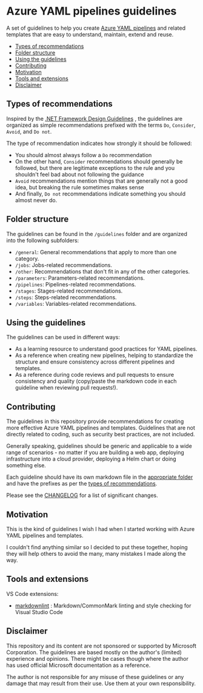 # Azure YAML pipelines guidelines

A set of guidelines to help you create
[Azure YAML pipelines](https://learn.microsoft.com/en-us/azure/devops/pipelines/get-started/key-pipelines-concepts)
and related templates that are easy to understand, maintain, extend and reuse.

- [Types of recommendations](#types-of-recommendations)
- [Folder structure](#folder-structure)
- [Using the guidelines](#using-the-guidelines)
- [Contributing](#contributing)
- [Motivation](#motivation)
- [Tools and extensions](#tools-and-extensions)
- [Disclaimer](#disclaimer)

## Types of recommendations

Inspired by the
[.NET Framework Design Guidelines](https://docs.microsoft.com/en-us/dotnet/standard/design-guidelines/)
, the guidelines are organized as simple recommendations prefixed with the terms
`Do`, `Consider`, `Avoid`, and `Do not`.

The type of recommendation indicates how strongly it should be followed:

- You should almost always follow a `Do` recommendation
- On the other hand, `Consider` recommendations should generally be followed, but
there are legitimate exceptions to the rule and you shouldn't feel bad about
not following the guidance
- `Avoid` recommendations mention things that are generally not a good idea, but
breaking the rule sometimes makes sense
- And finally, `Do not` recommendations indicate something you should almost
never do.

## Folder structure

The guidelines can be found in the `/guidelines` folder and are organized into
the following subfolders:

- `/general`: General recommendations that apply to more than one category.
- `/jobs`: Jobs-related recommendations.
- `/other`: Recommendations that don't fit in any of the other categories.
- `/parameters`: Parameters-related recommendations.
- `/pipelines`: Pipelines-related recommendations.
- `/stages`: Stages-related recommendations.
- `/steps`: Steps-related recommendations.
- `/variables`: Variables-related recommendations.

## Using the guidelines

The guidelines can be used in different ways:

- As a learning resource to understand good practices for YAML pipelines.
- As a reference when creating new pipelines, helping to standardize the
structure and ensure consistency across different pipelines and templates.
- As a reference during code reviews and pull requests to ensure consistency and
quality (copy/paste the markdown code in each guideline when reviewing pull requests!).

## Contributing

The guidelines in this repository provide recommendations for creating more
effective Azure YAML pipelines and templates. Guidelines that are not directly
related to coding, such as security best practices, are not included.

Generally speaking, guidelines should be generic and applicable to a wide range
of scenarios - no matter if you are building a web app, deploying infrastructure
into a cloud provider, deploying a Helm chart or doing something else.

Each guideline should have its own markdown file in the
[appropriate folder](#folder-structure) and have the prefixes as per
the [types of recommendations](#types-of-recommendations).

Please see the [CHANGELOG](CHANGELOG.md) for a list of significant changes.

## Motivation

This is the kind of guidelines I wish I had when I started working with Azure
YAML pipelines and templates.

I couldn't find anything similar so I decided to put these together, hoping they
will help others to avoid the many, many mistakes I made along the way.

## Tools and extensions

VS Code extensions:

- [markdownlint](https://marketplace.visualstudio.com/items?itemName=DavidAnson.vscode-markdownlint)
: Markdown/CommonMark linting and style checking for Visual Studio Code

## Disclaimer

This repository and its content are not sponsored or supported by Microsoft
Corporation. The guidelines are based mostly on the author's
(limited) experience and opinions. There might be cases though where the author
has used official Microsoft documentation as a reference.

The author is not responsible for any misuse of these guidelines or any damage
that may result from their use. Use them at your own responsibility.
